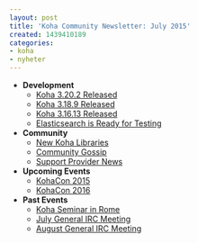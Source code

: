 ```yaml
---
layout: post
title: 'Koha Community Newsletter: July 2015'
created: 1439410189
categories:
- koha
- nyheter
---
```

<ul>
<li><strong>Development</strong>
<ul>
<li><a href="http://koha-community.org/koha-community-newsletter-july-2015/#320">Koha 3.20.2 Released</a></li>
<li><a href="http://koha-community.org/koha-community-newsletter-july-2015/#318">Koha 3.18.9 Released</a></li>
<li><a href="http://koha-community.org/koha-community-newsletter-july-2015/#316">Koha 3.16.13 Released</a></li>
<li><a href="http://koha-community.org/koha-community-newsletter-july-2015/#patches">Elasticsearch is Ready for Testing</a></li>
</ul>
</li>
<li><strong>Community</strong>
<ul>
<li><a href="http://koha-community.org/koha-community-newsletter-july-2015/#newlibs">New Koha Libraries</a></li>
<li><a href="http://koha-community.org/koha-community-newsletter-july-2015/#gossip">Community Gossip</a></li>
<li><a href="http://koha-community.org/koha-community-newsletter-july-2015/#provider">Support Provider News</a></li>
</ul>
</li>
<li><strong>Upcoming Events</strong>
<ul>
<li><a href="http://koha-community.org/koha-community-newsletter-july-2015/#kohacon">KohaCon 2015</a></li>
<li><a href="http://koha-community.org/koha-community-newsletter-july-2015/#kohacon2016">KohaCon 2016</a></li>
</ul>
</li>
<li><strong>Past Events</strong>
<ul>
<li><a href="http://koha-community.org/koha-community-newsletter-july-2015/#rome">Koha Seminar in Rome</a></li>
<li><a href="http://koha-community.org/koha-community-newsletter-july-2015/#ircpast">July General IRC Meeting</a></li>
<li><a href="http://koha-community.org/koha-community-newsletter-july-2015/#ircpast2">August General IRC Meeting</a></li>
</ul>
</li>
</ul>
